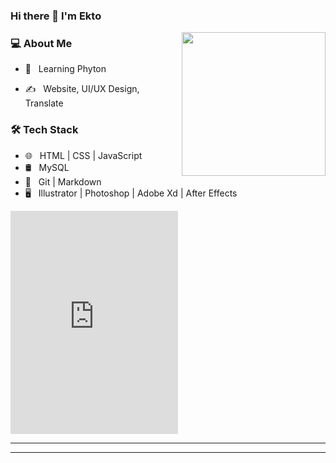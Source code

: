 ### Hi there 👋 I'm Ekto</h2>

<img align='right' src="https://media.giphy.com/media/MZWb0ZZyfgtxVMDu6d/giphy.gif" width="230">
<h3> 💻 About Me </h3>

- 🌱 &nbsp; Learning Phyton

- ✍️ &nbsp; Website, UI/UX Design, Translate
<h3>🛠 Tech Stack</h3>

- 🌐 &nbsp; HTML | CSS | JavaScript
- 🛢 &nbsp; MySQL 
- 🔧 &nbsp; Git | Markdown
- 🖥 &nbsp; Illustrator | Photoshop | Adobe Xd | After Effects
<iframe src="https://www.guilded.gg/canvas_index.html?route=%2Fcanvas%2Fembed%2Fteamcard%2FYEYqNVdE" width="268" height="357" frameborder="0" scrolling="no"></iframe>
<hr>
</p>
<hr>
